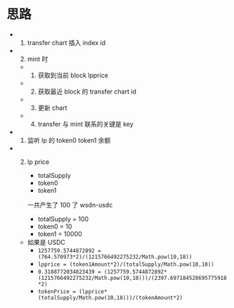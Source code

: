 # 思路

- 1. transfer chart 插入 index id
- 2. mint 时

  - 1. 获取到当前 block lpprice
  - 2. 获取最近 block 的 transfer chart id
  - 3. 更新 chart
  - 4. transfer 与 mint 联系的关键是 key

- 1. 监听 lp 的 token0 token1 余额
- 2. lp price

     - totalSupply
     - token0
     - token1

     一共产生了 100 了 wsdn-usdc

     - totalSupply = 100
     - token0 = 10
     - token1 = 10000

  - 如果是 USDC
    - `1257759.5744872892 = (764.570973*2)/(1215766492275232/Math.pow(10,18))`
    - `lpprice = (token1Amount*2)/(totalSupply/Math.pow(10,18))`
    - `0.3188772034823439 = (1257759.5744872892*(1215766492275232/Math.pow(10,18)))/(2397.697184528695775918*2)`
    - `tokenPrice = (lpprice*(totalSupply/Math.pow(10,18)))/(tokenAmount*2)`
